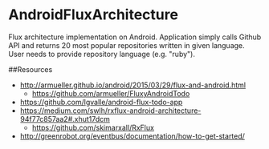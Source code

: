 # AndroidFluxArchitecture
Flux architecture implementation on Android. Application simply calls Github API and returns 20 most popular repositories written in given language. User needs to provide repository language (e.g. "ruby").

##Resources
* http://armueller.github.io/android/2015/03/29/flux-and-android.html
  * https://github.com/armueller/FluxyAndroidTodo
* https://github.com/lgvalle/android-flux-todo-app
* https://medium.com/swlh/rxflux-android-architecture-94f77c857aa2#.xhut17dcm
  * https://github.com/skimarxall/RxFlux
* http://greenrobot.org/eventbus/documentation/how-to-get-started/
